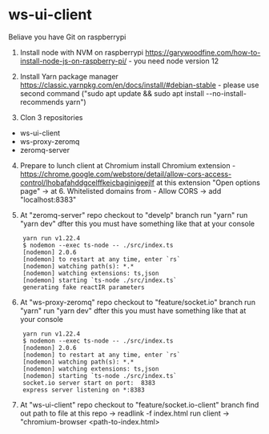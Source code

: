 # ws-ui-client

Beliave you have Git on raspberrypi 

1. Install node with NVM on raspberrypi
  https://garywoodfine.com/how-to-install-node-js-on-raspberry-pi/ - you need node version 12
  
2. Install Yarn package manager
  https://classic.yarnpkg.com/en/docs/install/#debian-stable - please use second command ("sudo apt update && sudo apt install --no-install-recommends yarn")
  
3. Clon 3 repositories
  - ws-ui-client
  - ws-proxy-zeromq
  - zeromq-server
  
4. Prepare to lunch client at Chromium
    install Chromium extension - https://chrome.google.com/webstore/detail/allow-cors-access-control/lhobafahddgcelffkeicbaginigeejlf
    at this extension "Open options page" -> at 6. Whitelisted domains from - Allow CORS -> add "localhost:8383"
  
5. At "zeromq-server" repo checkout to "develp" branch 
  run "yarn"
  run "yarn dev"
  dfter this you must have something like that at your console
  ```
      yarn run v1.22.4
      $ nodemon --exec ts-node -- ./src/index.ts
      [nodemon] 2.0.6
      [nodemon] to restart at any time, enter `rs`
      [nodemon] watching path(s): *.*
      [nodemon] watching extensions: ts,json
      [nodemon] starting `ts-node ./src/index.ts`
      generating fake reactIR parameters
  ```
  
 6. At "ws-proxy-zeromq" repo checkout to "feature/socket.io" branch 
  run "yarn"
  run "yarn dev"
  dfter this you must have something like that at your console
  ```
      yarn run v1.22.4
      $ nodemon --exec ts-node -- ./src/index.ts
      [nodemon] 2.0.6
      [nodemon] to restart at any time, enter `rs`
      [nodemon] watching path(s): *.*
      [nodemon] watching extensions: ts,json
      [nodemon] starting `ts-node ./src/index.ts`
      socket.io server start on port:  8383
      express server listening on *:8383
  ```
  
 7. At "ws-ui-client" repo checkout to "feature/socket.io-client" branch
    find out path to file at this repo -> readlink -f index.html
    run client -> "chromium-browser <path-to-index.html>
  
    
